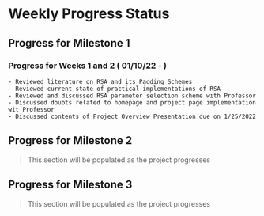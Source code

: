 # Weekly Progress Status

## Progress for Milestone 1
### Progress for Weeks 1 and 2 ( 01/10/22 - )
    - Reviewed literature on RSA and its Padding Schemes
    - Reviewed current state of practical implementations of RSA 
    - Reviewed and discussed RSA parameter selection scheme with Professor
    - Discussed doubts related to homepage and project page implementation wit Professor
    - Discussed contents of Project Overview Presentation due on 1/25/2022

## Progress for Milestone 2
> This section will be populated as the project progresses

## Progress for Milestone 3
> This section will be populated as the project progresses
